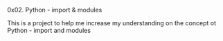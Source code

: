 0x02. Python - import & modules

This is a project to help me increase my understanding on 
the concept ot Python - import and modules
